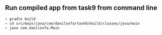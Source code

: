 ## Run compiled app from task9 from command line
```bash
> gradle build
> cd src/main/java/com/danilovfa/task9/build/classes/java/main
> java com.danilovfa.Main
```
